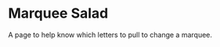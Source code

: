 Marquee Salad
=================================

A page to help know which letters to pull to change a marquee.
 
